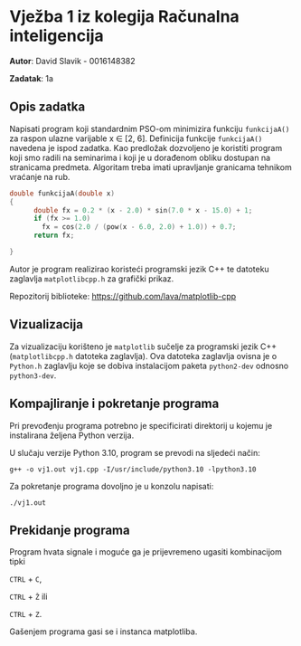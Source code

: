 # Vježba 1 iz kolegija Računalna inteligencija

<strong>Autor</strong>: David Slavik - 0016148382

<strong>Zadatak</strong>: 1a

## Opis zadatka

Napisati program koji standardnim PSO-om minimizira funkciju `funkcijaA()` za raspon ulazne varijable x ∈ [2, 6]. Definicija funkcije `funkcijaA()` navedena je ispod zadatka. Kao predložak dozvoljeno je koristiti program koji smo radili na seminarima i koji je u dorađenom obliku dostupan na stranicama predmeta. Algoritam treba imati upravljanje granicama tehnikom vraćanje na rub.

```c++
double funkcijaA(double x)
{
      double fx = 0.2 * (x - 2.0) * sin(7.0 * x - 15.0) + 1;
      if (fx >= 1.0)
        fx = cos(2.0 / (pow(x - 6.0, 2.0) + 1.0)) + 0.7;
      return fx;

}
```

Autor je program realizirao koristeći programski jezik C++ te datoteku zaglavlja `matplotlibcpp.h` za grafički prikaz.

Repozitorij biblioteke: <a target="_blank" href="https://github.com/lava/matplotlib-cpp">https://github.com/lava/matplotlib-cpp</a>

## Vizualizacija

Za vizualizaciju korišteno je `matplotlib` sučelje za programski jezik C++ (`matplotlibcpp.h` datoteka zaglavlja). Ova datoteka zaglavlja ovisna je o `Python.h` zaglavlju koje se dobiva instalacijom paketa `python2-dev` odnosno `python3-dev`.

## Kompajliranje i pokretanje programa

Pri prevođenju programa potrebno je specificirati direktorij u kojemu je instalirana željena Python verzija.

U slučaju verzije Python 3.10, program se prevodi na sljedeći način:

`g++ -o vj1.out vj1.cpp -I/usr/include/python3.10 -lpython3.10`

Za pokretanje programa dovoljno je u konzolu napisati:

`./vj1.out`

## Prekidanje programa

Program hvata signale i moguće ga je prijevremeno ugasiti kombinacijom tipki

`CTRL` + `C`,

`CTRL` + `Ž` ili

`CTRL` + `Z`.

Gašenjem programa gasi se i instanca matplotliba.
